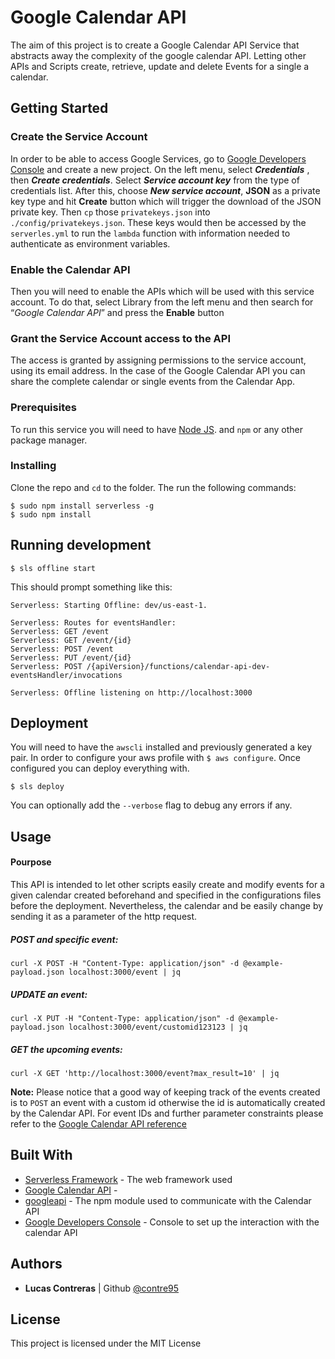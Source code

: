 # Google Calendar API 

The aim of this project is to create a Google Calendar API Service that abstracts away the complexity of the google calendar API. Letting other APIs and Scripts create, retrieve, update and delete Events for a single a calendar.


## Getting Started

### Create the Service Account
In order to be able to access Google Services, go to [Google Developers Console](https://console.developers.google.com/) and create a new project.
On the left menu, select ***Credentials*** , then ***Create credentials***. Select ***Service account key*** from the type of credentials list. After this, choose ***New service account***, **JSON** as a private key type and hit **Create** button which will trigger the download of the JSON private key.
Then `cp` those `privatekeys.json` into `./config/privatekeys.json`. These keys would then be accessed by the `serverles.yml` to run the `lambda` function with information needed to authenticate as environment variables.
### Enable the Calendar API 
Then you will need to enable the APIs which will be used with this service account. To do that, select Library from the left menu and then search for “*Google Calendar API*” and press the **Enable** button
### Grant the Service Account access to the API
The access is granted by assigning permissions to the service account, using its email address. In the case of the Google Calendar API you can share the complete calendar or single events from the Calendar App.

### Prerequisites
To run this service you will need to have [Node JS](https://nodejs.org/en/). and `npm` or any other package manager.

### Installing
Clone the repo and `cd` to the folder. The run the following commands:
```
$ sudo npm install serverless -g
$ sudo npm install
```



## Running development
```
$ sls offline start
```
This should prompt something like this:
``` 
Serverless: Starting Offline: dev/us-east-1.

Serverless: Routes for eventsHandler:
Serverless: GET /event
Serverless: GET /event/{id}
Serverless: POST /event
Serverless: PUT /event/{id}
Serverless: POST /{apiVersion}/functions/calendar-api-dev-eventsHandler/invocations

Serverless: Offline listening on http://localhost:3000
```

## Deployment
You will need to have the `awscli` installed and previously generated a key pair. In order to configure your aws profile with `$ aws configure`.
Once configured you can deploy everything with.
```
$ sls deploy 
```
You can optionally add the `--verbose` flag to debug any errors if any.
## Usage
#### Pourpose 
This API is intended to let other scripts easily create and modify events for a given calendar created beforehand and specified in the configurations files before the deployment.
Nevertheless, the calendar and be easily change by sending it as a parameter of the http request.

##### POST and specific event:
```
curl -X POST -H "Content-Type: application/json" -d @example-payload.json localhost:3000/event | jq
```
 
##### UPDATE an event:
```
curl -X PUT -H "Content-Type: application/json" -d @example-payload.json localhost:3000/event/customid123123 | jq
```

##### GET the upcoming events:
```
curl -X GET 'http://localhost:3000/event?max_result=10' | jq
```

**Note:** Please notice that a good way of keeping track of the events created is to `POST` an event with a custom id otherwise the id is automatically created by the Calendar API.
For event IDs and further parameter constraints please refer to the [Google Calendar API reference](https://developers.google.com/calendar/v3/reference/events/insert)

## Built With
* [Serverless Framework](https://serverless.com/) - The web framework used
* [Google Calendar API](https://developers.google.com/calendar/) - 
* [googleapi](https://www.npmjs.com/package/googleapis) - The npm module used to communicate with the Calendar API
* [Google Developers Console](https://console.developers.google.com/) - Console to set up the interaction with the calendar API


## Authors

* **Lucas Contreras**  | Github [@contre95](https://github.com/contre95)

## License

This project is licensed under the MIT License 

